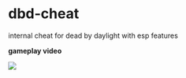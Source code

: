 # dbd-cheat
internal cheat for dead by daylight with esp features
<br>

**gameplay video**

[<img src="https://raw.githubusercontent.com/clauadv/dbd-cheat/master/img.jpg">](https://youtu.be/B0BL1gW6E44)